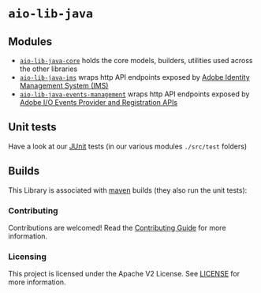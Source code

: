 # `aio-lib-java` 

## Modules

* [`aio-lib-java-core`](./core) holds the core models, builders, utilities used across the other libraries
* [`aio-lib-java-ims`](./ims) wraps http API endpoints exposed by [Adobe Identity Management System (IMS)](https://www.adobe.io/authentication/auth-methods.html#!AdobeDocs/adobeio-auth/master/AuthenticationOverview/AuthenticationGuide.md)
* [`aio-lib-java-events-management`](./manage) wraps http API endpoints exposed by [Adobe I/O Events Provider and Registration APIs](https://www.adobe.io/apis/experienceplatform/events/docs.html#!adobedocs/adobeio-events/master/api/api.md)

## Unit tests

Have a look at our [JUnit](https://junit.org/) tests (in our various modules `./src/test` folders) 

## Builds

This Library is associated with [maven](https://maven.apache.org/) builds (they also run the unit tests):

### Contributing

Contributions are welcomed! Read the [Contributing Guide](./.github/CONTRIBUTING.md) for more information.

### Licensing

This project is licensed under the Apache V2 License. See [LICENSE](LICENSE.md) for more information.

